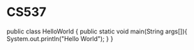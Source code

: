 # CS537

public class HelloWorld {
public static void main(String args[]){
System.out.println("Hello World");
}
 }
